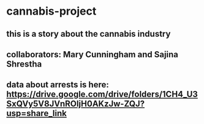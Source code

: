 # cannabis-project

## this is a story about the cannabis industry

## collaborators: Mary Cunningham and Sajina Shrestha

## data about arrests is here: https://drive.google.com/drive/folders/1CH4_U3SxQVy5V8JVnROIjH0AKzJw-ZQJ?usp=share_link 


